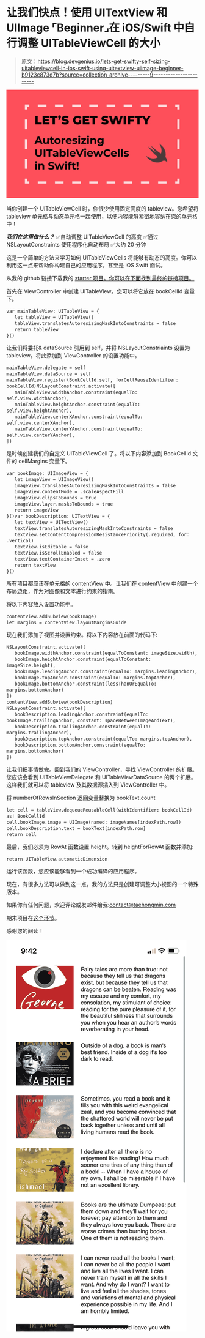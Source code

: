 # 让我们快点！使用 UITextView 和 UIImage ⌜Beginner⌟在 iOS/Swift 中自行调整 UITableViewCell 的大小

> 原文：<https://blog.devgenius.io/lets-get-swifty-self-sizing-uitableviewcell-in-ios-swift-using-uitextview-uiimage-beginner-b9123c873d7b?source=collection_archive---------9----------------------->

![](img/39f99961cbe6f0e6ef27a66e511f58b8.png)

当你创建一个 UITableViewCell 时，你很少使用固定高度的 tableview。您希望将 tableview 单元格与动态单元格一起使用，以便内容能够紧密地容纳在您的单元格中！

***我们在这里做什么？***
✅自动调整 UITableViewCell 的高度
✅通过 NSLayoutConstraints 使用程序化自动布局
✅大约 20 分钟

这是一个简单的方法来学习如何 UITableViewCells 将能够有动态的高度。你可以利用这一点来帮助你构建自己的应用程序，甚至是 iOS Swift 面试。

从我的 github 链接下载我的 [starter 项目。你可以在下面找到最终的链接项目。](https://github.com/noctisilva/medium_1/tree/Starter)

首先在 ViewController 中创建 UITableView。您可以将它放在 bookCellId 变量下。

```
var mainTableView: UITableView = {
   let tableView = UITableView()
   tableView.translatesAutoresizingMaskIntoConstraints = false
   return tableView
}()
```

让我们将委托& dataSource 引用到 self，并将 NSLayoutConstriaints 设置为 tableview。将此添加到 ViewController 的设置功能中。

```
mainTableView.delegate = self
mainTableView.dataSource = self
mainTableView.register(BookCellId.self, forCellReuseIdentifier: bookCellId)NSLayoutConstraint.activate([
   mainTableView.widthAnchor.constraint(equalTo: self.view.widthAnchor),
   mainTableView.heightAnchor.constraint(equalTo: self.view.heightAnchor),
   mainTableView.centerXAnchor.constraint(equalTo: self.view.centerXAnchor),
   mainTableView.centerYAnchor.constraint(equalTo: self.view.centerYAnchor),
])
```

是时候创建我们的自定义 UITableViewCell 了。将以下内容添加到 BookCellId 文件的 cellMargins 变量下。

```
var bookImage: UIImageView = {
   let imageView = UIImageView()
   imageView.translatesAutoresizingMaskIntoConstraints = false
   imageView.contentMode = .scaleAspectFill
   imageView.clipsToBounds = true
   imageView.layer.masksToBounds = true
   return imageView
}()var bookDescription: UITextView = {
   let textView = UITextView()
   textView.translatesAutoresizingMaskIntoConstraints = false
   textView.setContentCompressionResistancePriority(.required, for: .vertical)
   textView.isEditable = false
   textView.isScrollEnabled = false
   textView.textContainerInset = .zero
   return textView
}()
```

所有项目都应该在单元格的 contentView 中。让我们在 contentView 中创建一个布局边距，作为对图像和文本进行约束的指南。

将以下内容放入设置功能中。

```
contentView.addSubview(bookImage)
let margins = contentView.layoutMarginsGuide
```

现在我们添加子视图并设置约束。将以下内容放在前面的代码下:

```
NSLayoutConstraint.activate([
   bookImage.widthAnchor.constraint(equalToConstant: imageSize.width),
   bookImage.heightAnchor.constraint(equalToConstant: imageSize.height),
   bookImage.leadingAnchor.constraint(equalTo: margins.leadingAnchor),
   bookImage.topAnchor.constraint(equalTo: margins.topAnchor),
   bookImage.bottomAnchor.constraint(lessThanOrEqualTo: margins.bottomAnchor)
])
contentView.addSubview(bookDescription)
NSLayoutConstraint.activate([
   bookDescription.leadingAnchor.constraint(equalTo: bookImage.trailingAnchor, constant: spaceBetweenImageAndText),
   bookDescription.trailingAnchor.constraint(equalTo: margins.trailingAnchor),
   bookDescription.topAnchor.constraint(equalTo: margins.topAnchor),
   bookDescription.bottomAnchor.constraint(equalTo:  margins.bottomAnchor)
])
```

让我们把事情做完。回到我们的 ViewController，寻找 ViewController 的扩展。您应该会看到 UITableViewDelegate 和 UITableViewDataSource 的两个扩展。这样我们就可以将 tableview 及其数据源插入到 ViewController 中。

将 numberOfRowsInSection 返回变量替换为 bookText.count

```
let cell = tableView.dequeueReusableCell(withIdentifier: bookCellId) as! BookCellId
cell.bookImage.image = UIImage(named: imageNames[indexPath.row])
cell.bookDescription.text = bookText[indexPath.row]
return cell
```

最后，我们必须为 RowAt 函数设置 height。转到 heightForRowAt 函数并添加:

```
return UITableView.automaticDimension
```

运行该函数，您应该能够看到一个成功编译的应用程序。

现在，有很多方法可以做到这一点。我的方法只是创建可调整大小视图的一个特殊版本。

如果你有任何问题，欢迎评论或发邮件给我:contact@taehongmin.com

期末项目在[这个环节](https://github.com/noctisilva/medium_1/tree/COMPLETED)。

感谢您的阅读！

![](img/b0393e2938101187165b23facbb62c69.png)